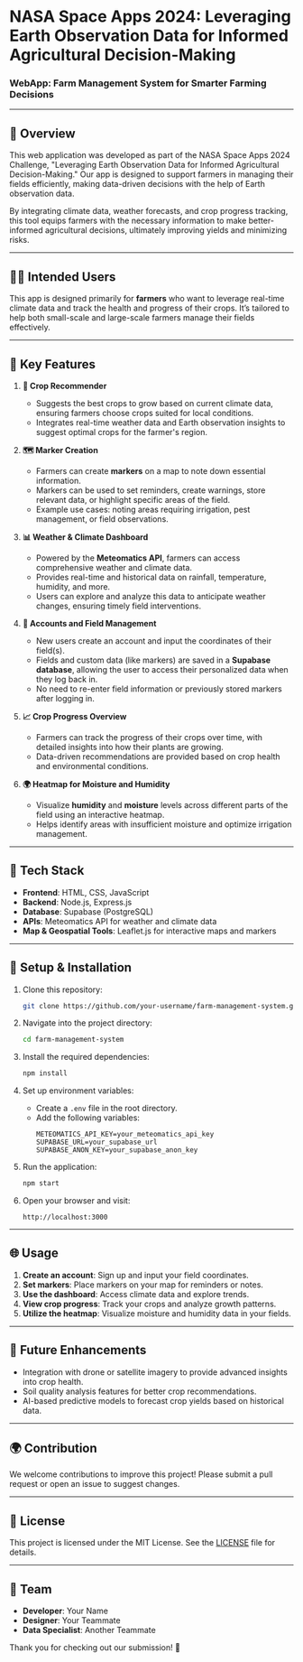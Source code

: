 # NASA Space Apps 2024: Leveraging Earth Observation Data for Informed Agricultural Decision-Making

### WebApp: Farm Management System for Smarter Farming Decisions

---

## 🚀 Overview

This web application was developed as part of the NASA Space Apps 2024 Challenge, "Leveraging Earth Observation Data for Informed Agricultural Decision-Making." Our app is designed to support farmers in managing their fields efficiently, making data-driven decisions with the help of Earth observation data.

By integrating climate data, weather forecasts, and crop progress tracking, this tool equips farmers with the necessary information to make better-informed agricultural decisions, ultimately improving yields and minimizing risks.

---

## 🧑‍🌾 Intended Users

This app is designed primarily for **farmers** who want to leverage real-time climate data and track the health and progress of their crops. It’s tailored to help both small-scale and large-scale farmers manage their fields effectively.

---

## 🌟 Key Features

1. **🌾 Crop Recommender**
   - Suggests the best crops to grow based on current climate data, ensuring farmers choose crops suited for local conditions.
   - Integrates real-time weather data and Earth observation insights to suggest optimal crops for the farmer's region.

2. **🗺️ Marker Creation**
   - Farmers can create **markers** on a map to note down essential information.
   - Markers can be used to set reminders, create warnings, store relevant data, or highlight specific areas of the field.
   - Example use cases: noting areas requiring irrigation, pest management, or field observations.

3. **📊 Weather & Climate Dashboard**
   - Powered by the **Meteomatics API**, farmers can access comprehensive weather and climate data.
   - Provides real-time and historical data on rainfall, temperature, humidity, and more.
   - Users can explore and analyze this data to anticipate weather changes, ensuring timely field interventions.

4. **👤 Accounts and Field Management**
   - New users create an account and input the coordinates of their field(s).
   - Fields and custom data (like markers) are saved in a **Supabase database**, allowing the user to access their personalized data when they log back in.
   - No need to re-enter field information or previously stored markers after logging in.

5. **📈 Crop Progress Overview**
   - Farmers can track the progress of their crops over time, with detailed insights into how their plants are growing.
   - Data-driven recommendations are provided based on crop health and environmental conditions.

6. **🌍 Heatmap for Moisture and Humidity**
   - Visualize **humidity** and **moisture** levels across different parts of the field using an interactive heatmap.
   - Helps identify areas with insufficient moisture and optimize irrigation management.

---

## 🔧 Tech Stack

- **Frontend**: HTML, CSS, JavaScript
- **Backend**: Node.js, Express.js
- **Database**: Supabase (PostgreSQL)
- **APIs**: Meteomatics API for weather and climate data
- **Map & Geospatial Tools**: Leaflet.js for interactive maps and markers

---

## 💾 Setup & Installation

1. Clone this repository:
   ```bash
   git clone https://github.com/your-username/farm-management-system.git
   ```

2. Navigate into the project directory:
   ```bash
   cd farm-management-system
   ```

3. Install the required dependencies:
   ```bash
   npm install
   ```

4. Set up environment variables:
   - Create a `.env` file in the root directory.
   - Add the following variables:
     ```
     METEOMATICS_API_KEY=your_meteomatics_api_key
     SUPABASE_URL=your_supabase_url
     SUPABASE_ANON_KEY=your_supabase_anon_key
     ```

5. Run the application:
   ```bash
   npm start
   ```

6. Open your browser and visit:
   ```
   http://localhost:3000
   ```

---

## 🌐 Usage

1. **Create an account**: Sign up and input your field coordinates.
2. **Set markers**: Place markers on your map for reminders or notes.
3. **Use the dashboard**: Access climate data and explore trends.
4. **View crop progress**: Track your crops and analyze growth patterns.
5. **Utilize the heatmap**: Visualize moisture and humidity data in your fields.

---

## 📅 Future Enhancements

- Integration with drone or satellite imagery to provide advanced insights into crop health.
- Soil quality analysis features for better crop recommendations.
- AI-based predictive models to forecast crop yields based on historical data.

---

## 🌍 Contribution

We welcome contributions to improve this project! Please submit a pull request or open an issue to suggest changes.

---

## 📜 License

This project is licensed under the MIT License. See the [LICENSE](LICENSE) file for details.

---

## 🚀 Team

- **Developer**: Your Name
- **Designer**: Your Teammate
- **Data Specialist**: Another Teammate

Thank you for checking out our submission! 🌾
